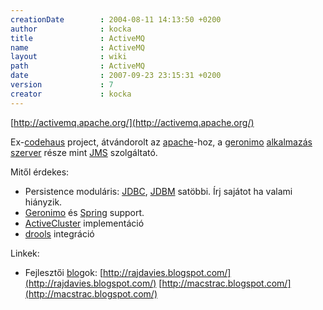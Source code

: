 ```yaml
---
creationDate        : 2004-08-11 14:13:50 +0200 
author              : kocka 
title               : ActiveMQ 
name                : ActiveMQ 
layout              : wiki 
path                : ActiveMQ 
date                : 2007-09-23 23:15:31 +0200 
version             : 7 
creator             : kocka 
---
```

[http://activemq.apache.org/](http://activemq.apache.org/)

Ex-[codehaus](codehaus.html) project, átvándorolt az [apache](ASF.html)-hoz, a [geronimo](geronimo.html) [alkalmazás szerver](Alkalmazas%20Szerver.html) része mint [JMS](JMS.html) szolgáltató.

Mitől érdekes:

*   Persistence moduláris: [JDBC](JDBC.html), [JDBM](Missing.html) satöbbi. Írj sajátot ha valami hiányzik.
*   [Geronimo](geronimo.html) és [Spring](spring.html) support.
*   [ActiveCluster](ActiveCluster.html) implementáció
*   [drools](drools.html) integráció

Linkek:

*   Fejlesztői [blog](blog.html)ok: [http://rajdavies.blogspot.com/](http://rajdavies.blogspot.com/) [http://macstrac.blogspot.com/](http://macstrac.blogspot.com/)



